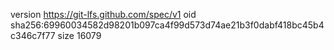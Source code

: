 version https://git-lfs.github.com/spec/v1
oid sha256:69960034582d98201b097ca4f99d573d74ae21b3f0dabf418bc45b4c346c7f77
size 16079

